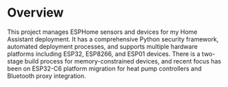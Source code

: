 Overview
========

This project manages ESPHome sensors and devices for my Home Assistant deployment. It has a comprehensive Python security framework, automated deployment processes, and supports multiple hardware platforms including ESP32, ESP8266, and ESP01 devices. There is a two-stage build process for memory-constrained devices, and recent focus has been on ESP32-C6 platform migration for heat pump controllers and Bluetooth proxy integration.
